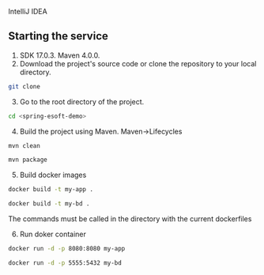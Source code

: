 IntelliJ IDEA
## Starting the service
1. SDK 17.0.3. Maven 4.0.0.
2. Download the project's source code or clone the repository to your local directory.
   
```bash
git clone
```

3. Go to the root directory of the project.

```bash
cd <spring-esoft-demo>
```

4. Build the project using Maven.
   Maven->Lifecycles

```bash
mvn clean 
```
```bash
mvn package
```

5. Build docker images

```bash
docker build -t my-app .
```
```bash
docker build -t my-bd .
```
The commands must be called in the directory with the current dockerfiles

6. Run doker container 
```bash
docker run -d -p 8080:8080 my-app 
```
```bash
docker run -d -p 5555:5432 my-bd 
```

